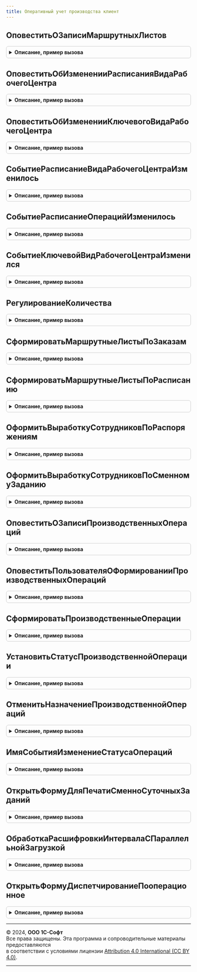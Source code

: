 ```yaml
---
title: Оперативный учет производства клиент
---
```



## ОповеститьОЗаписиМаршрутныхЛистов
<details style="margin: 1em 0; padding: 0.5em; border: 1px solid #ccc; border-radius: 6px;">

<summary style="font-weight: bold; cursor: pointer;">Описание, пример вызова</summary>

```bsl

//++ Устарело_Производство21

//++ НЕ УТКА

// Формирует системные оповещения о записи маршрутных листов
//
// Параметры:
//  Источник						- УникальныйИдентификатор - идентификатор формы в которой выполнена запись
//									- Строка - идентификатор функции в которой выполнена запись
//  ВызватьОповеститьОбИзменении	- Булево - Истина, если нужно вызвать ОповеститьОбИзменении
//  ИзмененныеДокументы				- Массив, ДокументСсылка.МаршрутныйЛистПроизводства  - список измененных маршрутных листов.
//
Процедура ОповеститьОЗаписиМаршрутныхЛистов(Источник = Неопределено, ВызватьОповеститьОбИзменении = Истина, ИзмененныеДокументы = Неопределено) Экспорт
```

Пример вызова
```bsl
ОперативныйУчетПроизводстваКлиент.ОповеститьОЗаписиМаршрутныхЛистов(Источник, ВызватьОповеститьОбИзменении, ИзмененныеДокументы);
```
</details>

## ОповеститьОбИзмененииРасписанияВидаРабочегоЦентра
<details style="margin: 1em 0; padding: 0.5em; border: 1px solid #ccc; border-radius: 6px;">

<summary style="font-weight: bold; cursor: pointer;">Описание, пример вызова</summary>

```bsl

// Формирует системное оповещение об изменении расписания рабочих центров
//
// Параметры:
//  ВидРабочегоЦентра	- СправочникСсылка.ВидыРабочихЦентров - вид рабочего центра для которого изменилось расписание
//  Подразделение		- СправочникСсылка.СтруктураПредприятия - подразделение для которого изменилось расписание
//  ДатаИнтервала		- Дата - дата интервала планирования в котором изменилось расписание
//  Форма				- Форма - форма в которой было изменено расписание.
//
Процедура ОповеститьОбИзмененииРасписанияВидаРабочегоЦентра(ВидРабочегоЦентра, Подразделение, ДатаИнтервала, Форма) Экспорт
```

Пример вызова
```bsl
ОперативныйУчетПроизводстваКлиент.ОповеститьОбИзмененииРасписанияВидаРабочегоЦентра(ВидРабочегоЦентра, Подразделение, ДатаИнтервала, Форма) 
```
</details>

## ОповеститьОбИзмененииКлючевогоВидаРабочегоЦентра
<details style="margin: 1em 0; padding: 0.5em; border: 1px solid #ccc; border-radius: 6px;">

<summary style="font-weight: bold; cursor: pointer;">Описание, пример вызова</summary>

```bsl

// Формирует системное оповещение об изменении ключевого вида рабочего центра
//
Процедура ОповеститьОбИзмененииКлючевогоВидаРабочегоЦентра() Экспорт
```

Пример вызова
```bsl
ОперативныйУчетПроизводстваКлиент.ОповеститьОбИзмененииКлючевогоВидаРабочегоЦентра() 
```
</details>

## СобытиеРасписаниеВидаРабочегоЦентраИзменилось
<details style="margin: 1em 0; padding: 0.5em; border: 1px solid #ccc; border-radius: 6px;">

<summary style="font-weight: bold; cursor: pointer;">Описание, пример вызова</summary>

```bsl

// Определяет, что указанное событие - это событие об изменении расписания
//
// Параметры:
//  ИмяСобытия	- Строка - имя события.
//
// Возвращаемое значение:
//  Булево   - Истина, если расписание изменилось.
//
Функция СобытиеРасписаниеВидаРабочегоЦентраИзменилось(ИмяСобытия) Экспорт
```

Пример вызова
```bsl
Результат = ОперативныйУчетПроизводстваКлиент.СобытиеРасписаниеВидаРабочегоЦентраИзменилось(ИмяСобытия) 
```
</details>

## СобытиеРасписаниеОперацийИзменилось
<details style="margin: 1em 0; padding: 0.5em; border: 1px solid #ccc; border-radius: 6px;">

<summary style="font-weight: bold; cursor: pointer;">Описание, пример вызова</summary>

```bsl

// Определяет, что указанное событие - это событие об изменении расписания операций
//
// Параметры:
//  ИмяСобытия	- Строка - имя события.
//
// Возвращаемое значение:
//  Булево   - Истина, если расписание изменилось.
//
Функция СобытиеРасписаниеОперацийИзменилось(ИмяСобытия) Экспорт
```

Пример вызова
```bsl
Результат = ОперативныйУчетПроизводстваКлиент.СобытиеРасписаниеОперацийИзменилось(ИмяСобытия) 
```
</details>

## СобытиеКлючевойВидРабочегоЦентраИзменился
<details style="margin: 1em 0; padding: 0.5em; border: 1px solid #ccc; border-radius: 6px;">

<summary style="font-weight: bold; cursor: pointer;">Описание, пример вызова</summary>

```bsl

// Определяет, что указанное событие - это событие об изменении ключевого вида рабочего центра.
//
// Параметры:
//  ИмяСобытия	- Строка - имя события.
//
// Возвращаемое значение:
//  Булево   - Истина, если ключевой вид рабочего центра изменился.
//
Функция СобытиеКлючевойВидРабочегоЦентраИзменился(ИмяСобытия) Экспорт
```

Пример вызова
```bsl
Результат = ОперативныйУчетПроизводстваКлиент.СобытиеКлючевойВидРабочегоЦентраИзменился(ИмяСобытия) 
```
</details>

## РегулированиеКоличества
<details style="margin: 1em 0; padding: 0.5em; border: 1px solid #ccc; border-radius: 6px;">

<summary style="font-weight: bold; cursor: pointer;">Описание, пример вызова</summary>

```bsl

// Увеличивает или уменьшает количество согласно кратности
//
// Параметры:
//  Количество				- Число - количество которое нужно изменить
//  Кратность				- Число - какому значению должно быть кратно количество
//  Направление 			- Число - "1" если нужно увеличить, "-1" если нужно уменьшить
//  МинимальноеЗначение		- Число - Минимальное значение
//  МаксимальноеЗначение	- Число - Максимальное значение.
//
// Возвращаемое значение:
//   Число   - полученное количество.
//
Функция РегулированиеКоличества(Количество, Кратность, Направление, МинимальноеЗначение = Неопределено, МаксимальноеЗначение = Неопределено) Экспорт
```

Пример вызова
```bsl
Результат = ОперативныйУчетПроизводстваКлиент.РегулированиеКоличества(Количество, Кратность, Направление, МинимальноеЗначение, МаксимальноеЗначение);
```
</details>

## СформироватьМаршрутныеЛистыПоЗаказам
<details style="margin: 1em 0; padding: 0.5em; border: 1px solid #ccc; border-radius: 6px;">

<summary style="font-weight: bold; cursor: pointer;">Описание, пример вызова</summary>

```bsl

// Формирует маршрутные листы по заказам на производство
//
// Параметры:
//  СписокРаспоряжений	- Массив - заказы на производство для которого требуется сформировать МЛ
//  Источник			- УникальныйИдентификатор - идентификатор формы в которой выполняется формирование МЛ
//						- Строка - идентификатор функции в которой выполняется формирование МЛ.
//
Процедура СформироватьМаршрутныеЛистыПоЗаказам(СписокРаспоряжений, Источник = Неопределено) Экспорт
```

Пример вызова
```bsl
ОперативныйУчетПроизводстваКлиент.СформироватьМаршрутныеЛистыПоЗаказам(СписокРаспоряжений, Источник);
```
</details>

## СформироватьМаршрутныеЛистыПоРасписанию
<details style="margin: 1em 0; padding: 0.5em; border: 1px solid #ccc; border-radius: 6px;">

<summary style="font-weight: bold; cursor: pointer;">Описание, пример вызова</summary>

```bsl

// Формирует маршрутные листы необходимые для формирования расписания на указанном виде РЦ.
//
// Параметры:
//  Подразделение		- СправочникСсылка.СтруктураПредприятия - подразделение для которого требуется сформировать МЛ
//  ВидРабочегоЦентра	- СправочникСсылка.ВидыРабочихЦентров - вид рабочего центра для которого формируется расписание
//	ДатаИнтервала		- Дата - начало интервала планирования
//  Источник			- УникальныйИдентификатор - идентификатор формы в которой выполняется формирование МЛ
//						- Строка - идентификатор функции в которой выполняется формирование МЛ.
//
Процедура СформироватьМаршрутныеЛистыПоРасписанию(Подразделение, ВидРабочегоЦентра, ДатаИнтервала, Источник = Неопределено) Экспорт
```

Пример вызова
```bsl
ОперативныйУчетПроизводстваКлиент.СформироватьМаршрутныеЛистыПоРасписанию(Подразделение, ВидРабочегоЦентра, ДатаИнтервала, Источник);
```
</details>

## ОформитьВыработкуСотрудниковПоРаспоряжениям
<details style="margin: 1em 0; padding: 0.5em; border: 1px solid #ccc; border-radius: 6px;">

<summary style="font-weight: bold; cursor: pointer;">Описание, пример вызова</summary>

```bsl

//-- НЕ УТКА

//-- Устарело_Производство21

// Оформляет документ выработки сотрудников на основании распоряжений
//
// Параметры:
//  СписокРаспоряжений	- Массив - список распоряжений.
//
Процедура ОформитьВыработкуСотрудниковПоРаспоряжениям(СписокРаспоряжений) Экспорт
```

Пример вызова
```bsl
ОперативныйУчетПроизводстваКлиент.ОформитьВыработкуСотрудниковПоРаспоряжениям(СписокРаспоряжений) 
```
</details>

## ОформитьВыработкуСотрудниковПоСменномуЗаданию
<details style="margin: 1em 0; padding: 0.5em; border: 1px solid #ccc; border-radius: 6px;">

<summary style="font-weight: bold; cursor: pointer;">Описание, пример вызова</summary>

```bsl

//++ НЕ УТКА

// Оформляет документ выработки сотрудников на основании сменных заданий
//
// Параметры:
//  СписокСменныхЗаданий	- Массив - список сменных заданий.
//
Процедура ОформитьВыработкуСотрудниковПоСменномуЗаданию(СписокСменныхЗаданий) Экспорт
```

Пример вызова
```bsl
ОперативныйУчетПроизводстваКлиент.ОформитьВыработкуСотрудниковПоСменномуЗаданию(СписокСменныхЗаданий) 
```
</details>

## ОповеститьОЗаписиПроизводственныхОпераций
<details style="margin: 1em 0; padding: 0.5em; border: 1px solid #ccc; border-radius: 6px;">

<summary style="font-weight: bold; cursor: pointer;">Описание, пример вызова</summary>

```bsl

// Формирует системные оповещения о записи производственных операций
//
// Параметры:
//  Подразделение				 - СправочникСсылка.СтруктураПредприятия	 - Производственное подразделение
//  ВызватьОповеститьОбИзменении - Булево									 - Истина, если нужно вызвать ОповеститьОбИзменении
//  ИзмененныеДокументы			 - Массив, ДокументСсылка.ПроизводственнаяОперация2_2	 - список измененных производственных операций.
//
Процедура ОповеститьОЗаписиПроизводственныхОпераций(Подразделение, ВызватьОповеститьОбИзменении = Истина, ИзмененныеДокументы = Неопределено) Экспорт
```

Пример вызова
```bsl
ОперативныйУчетПроизводстваКлиент.ОповеститьОЗаписиПроизводственныхОпераций(Подразделение, ВызватьОповеститьОбИзменении, ИзмененныеДокументы);
```
</details>

## ОповеститьПользователяОФормированииПроизводственныхОпераций
<details style="margin: 1em 0; padding: 0.5em; border: 1px solid #ccc; border-radius: 6px;">

<summary style="font-weight: bold; cursor: pointer;">Описание, пример вызова</summary>

```bsl

// Оповещает пользователя о завершении процесса формирования производственных операций
//
// Параметры:
//  КоличествоОбработанных	 - Число - количество созданных документов.
//  КоличествоВсего			 - Число - количество документов, которые могут быть созданы.
//  Источник				 - УникальныйИдентификатор - идентификатор формы, инициировавшей создание документов.
//
Процедура ОповеститьПользователяОФормированииПроизводственныхОпераций(КоличествоОбработанных, КоличествоВсего, Источник = Неопределено) Экспорт
```

Пример вызова
```bsl
ОперативныйУчетПроизводстваКлиент.ОповеститьПользователяОФормированииПроизводственныхОпераций(КоличествоОбработанных, КоличествоВсего, Источник);
```
</details>

## СформироватьПроизводственныеОперации
<details style="margin: 1em 0; padding: 0.5em; border: 1px solid #ccc; border-radius: 6px;">

<summary style="font-weight: bold; cursor: pointer;">Описание, пример вызова</summary>

```bsl

// Формирует производственные операции
//
// Параметры:
//  Подразделение			 - СправочникСсылка.СтруктураПредприятия							 - производственное подразделение
//  КлючиОпераций			 - Массив, РегистрСведенийКлючЗаписи.ОчередьПроизводственныхОпераций - ключ записи
//  ПараметрыНазначения		 - Структура														 - параметры назначения
//    * Участок
//    * ВидРабочегоЦентра
//    * РабочийЦентр
//    * Исполнитель
//    * Количество
//  УстанавливаемыйСтатус	- ПеречислениеСсылка.СтатусыПроизводственныхОпераций				 - статус нового документа
//
Процедура СформироватьПроизводственныеОперации(Подразделение, КлючиОпераций, ПараметрыНазначения, УстанавливаемыйСтатус = Неопределено) Экспорт
```

Пример вызова
```bsl
ОперативныйУчетПроизводстваКлиент.СформироватьПроизводственныеОперации(Подразделение, КлючиОпераций, ПараметрыНазначения, УстанавливаемыйСтатус);
```
</details>

## УстановитьСтатусПроизводственнойОперации
<details style="margin: 1em 0; padding: 0.5em; border: 1px solid #ccc; border-radius: 6px;">

<summary style="font-weight: bold; cursor: pointer;">Описание, пример вызова</summary>

```bsl

// Устанавливает статус для списка операций
//
// Параметры:
//  Ссылки			 - Массив								 - список документов.
//  Статус			 - Строка								 - новый статус.
//  Подразделение	 - СправочникСсылка.СтруктураПредприятия - производственное подразделение.
//
Процедура УстановитьСтатусПроизводственнойОперации(Ссылки, Статус, Подразделение) Экспорт
```

Пример вызова
```bsl
ОперативныйУчетПроизводстваКлиент.УстановитьСтатусПроизводственнойОперации(Ссылки, Статус, Подразделение) 
```
</details>

## ОтменитьНазначениеПроизводственнойОпераций
<details style="margin: 1em 0; padding: 0.5em; border: 1px solid #ccc; border-radius: 6px;">

<summary style="font-weight: bold; cursor: pointer;">Описание, пример вызова</summary>

```bsl

// Устанавливает пометку удаления для списка операций
//
// Параметры:
//  Ссылки			 - Массив								 - список документов.
//  Подразделение	 - СправочникСсылка.СтруктураПредприятия - производственное подразделение.
//
Процедура ОтменитьНазначениеПроизводственнойОпераций(Ссылки, Подразделение) Экспорт
```

Пример вызова
```bsl
ОперативныйУчетПроизводстваКлиент.ОтменитьНазначениеПроизводственнойОпераций(Ссылки, Подразделение) 
```
</details>

## ИмяСобытияИзменениеСтатусаОпераций
<details style="margin: 1em 0; padding: 0.5em; border: 1px solid #ccc; border-radius: 6px;">

<summary style="font-weight: bold; cursor: pointer;">Описание, пример вызова</summary>

```bsl

// Определяет имя события, которое используется для оповещения об изменении статуса выполнения операций расписания.
//
// Возвращаемое значение:
//  Строка - имя события.
//
Функция ИмяСобытияИзменениеСтатусаОпераций() Экспорт
```

Пример вызова
```bsl
Результат = ОперативныйУчетПроизводстваКлиент.ИмяСобытияИзменениеСтатусаОпераций() 
```
</details>

## ОткрытьФормуДляПечатиСменноСуточныхЗаданий
<details style="margin: 1em 0; padding: 0.5em; border: 1px solid #ccc; border-radius: 6px;">

<summary style="font-weight: bold; cursor: pointer;">Описание, пример вызова</summary>

```bsl

// Открывает форму для формирования сменно-суточных заданий.
//
// Параметры:
//  Владелец		 - ФормаКлиентскогоПриложения	 - владелец открываемой формы.
//  ПараметрыФормы	 - Структура		 - параметры открытия формы.
//
Процедура ОткрытьФормуДляПечатиСменноСуточныхЗаданий(Знач Владелец, Знач ПараметрыФормы) Экспорт
```

Пример вызова
```bsl
ОперативныйУчетПроизводстваКлиент.ОткрытьФормуДляПечатиСменноСуточныхЗаданий(Владелец, ПараметрыФормы) 
```
</details>

## ОбработкаРасшифровкиИнтервалаСПараллельнойЗагрузкой
<details style="margin: 1em 0; padding: 0.5em; border: 1px solid #ccc; border-radius: 6px;">

<summary style="font-weight: bold; cursor: pointer;">Описание, пример вызова</summary>

```bsl

// Выполняет обработку расшифровки интервала диаграммы Ганта, содержащего данные о параллельной
//  загрузке рабочего центра.
//
// Параметры:
//  Владелец			 - ФормаКлиентскогоПриложения	 - форма, в которой выполнена расшифровка.
//  ПараметрыФормы		 - Структура		 - параметры выбранного интервала.
//  СтандартнаяОбработка - Булево			 - флаг стандартной обработки расшифровки.
//
Процедура ОбработкаРасшифровкиИнтервалаСПараллельнойЗагрузкой(Знач Владелец, Знач ПараметрыФормы, СтандартнаяОбработка) Экспорт
```

Пример вызова
```bsl
ОперативныйУчетПроизводстваКлиент.ОбработкаРасшифровкиИнтервалаСПараллельнойЗагрузкой(Владелец, ПараметрыФормы, СтандартнаяОбработка) 
```
</details>

## ОткрытьФормуДиспетчированиеПооперационное
<details style="margin: 1em 0; padding: 0.5em; border: 1px solid #ccc; border-radius: 6px;">

<summary style="font-weight: bold; cursor: pointer;">Описание, пример вызова</summary>

```bsl

// Открывает форму для диспетчирования маршрутных листов, принадлежащих подразделениям с
//	методиками управления "Пооперационное планирование" и "Регистрация операций".
//
// Параметры:
//  МетодикаУправления - ПеречислениеСсылка.УправлениеМаршрутнымиЛистами - методика, в соответствии с которой
//		должна быть настроена форма диспетчирования.
//  Подразделение - СправочникСсылка.СтруктураПредприятия - подразделение, по которому необходимо установить отбор.
//	СписокЭтапов - Массив - содержит данные этапов производства для установки отбора.
//		Элементами являются структуры со свойствами:
//		* Распоряжение - ДокументСсылка.ЗаказНаПроизводство;
//		* КодСтрокиЭтапыГрафик - Число.
//
Процедура ОткрытьФормуДиспетчированиеПооперационное(МетодикаУправления, Подразделение = Неопределено, СписокЭтапов = Неопределено) Экспорт
```

Пример вызова
```bsl
ОперативныйУчетПроизводстваКлиент.ОткрытьФормуДиспетчированиеПооперационное(МетодикаУправления, Подразделение, СписокЭтапов);
```
</details>

---

© 2024, **ООО 1С-Софт**  
Все права защищены. Эта программа и сопроводительные материалы предоставляются  
в соответствии с условиями лицензии [Attribution 4.0 International (CC BY 4.0)](https://creativecommons.org/licenses/by/4.0/legalcode).

---
